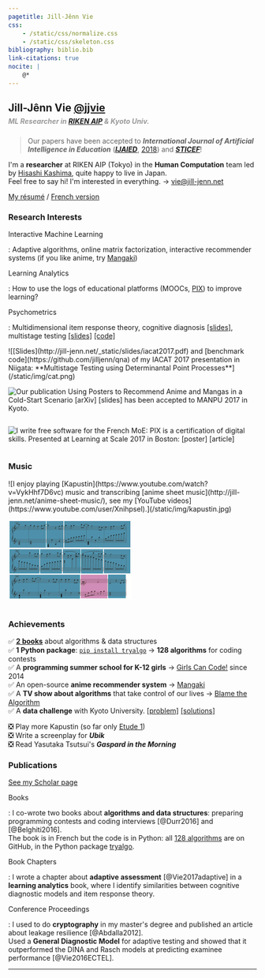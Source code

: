 ```yaml
---
pagetitle: Jill-Jênn Vie
css:
    - /static/css/normalize.css
    - /static/css/skeleton.css
bibliography: biblio.bib
link-citations: true
nocite: |
    @*
---
```

<div class="container">

## Jill-Jênn Vie [\@jjvie](https://twitter.com/intent/follow?original_referer=http%3A%2F%2Fjilljenn.github.io%2F&ref_src=twsrc%5Etfw&region=follow_link&screen_name=jjvie&tw_p=followbutton)

##### <span style="color: #999; margin-top: -1em; display: block">ML Researcher in [RIKEN AIP](http://www.riken.jp/en/research/labs/aip/) &amp; Kyoto Univ.</span>

> Our papers have been accepted to ***International Journal of Artificial Intelligence in Education*** ([***IJAIED***](http://iaied.org/journal/cfp/#LearnAtScale), [2018](#ref-Vie2018DPP)) and [***STICEF***](#ref-Vie2017MOOC)!

I'm a **researcher** at RIKEN AIP (Tokyo) in the **Human Computation** team led by [Hisashi Kashima](http://www.geocities.co.jp/kashi_pong/index_e.html), quite happy to live in Japan.  
Feel free to say hi! I'm interested in everything. <nobr>→ [vie@jill-jenn.net](mailto:vie@jill-jenn.net)</nobr>

[My résumé](http://jill-jenn.net/résumé.pdf) / [French version](http://jill-jenn.net)


### Research Interests

Interactive Machine Learning

:   Adaptive algorithms, online matrix factorization, interactive recommender systems (if you like anime, try [Mangaki](https://mangaki.fr))

Learning Analytics

:   How to use the logs of educational platforms (MOOCs, [PIX](https://pix.beta.gouv.fr)) to improve learning?

Psychometrics

:   Multidimensional item response theory, cognitive diagnosis [[slides]](http://jill-jenn.net/_static/slides/genma-bsi.pdf), multistage testing [[slides]](http://jill-jenn.net/_static/slides/iacat2017.pdf) [[code]](https://github.com/jilljenn/qna)

<div style="display: flex; flex-flow: row wrap;">
![[Slides](http://jill-jenn.net/_static/slides/iacat2017.pdf) and [benchmark code](https://github.com/jilljenn/qna) of my IACAT 2017 presentation in Niigata: **Multistage Testing using Determinantal Point Processes**](/static/img/cat.png)

![Our publication **Using Posters to Recommend Anime and Mangas in a Cold-Start Scenario** [[arXiv]](https://arxiv.org/abs/1709.01584) [[slides]](http://jill-jenn.net/slides/manpu2017.pdf) has been accepted to [**MANPU 2017**](http://manpu2017.imlab.jp) in Kyoto.](/static/img/balse.png)

![I write [free software](https://github.com/sgmap/pix) for the <nobr>**French MoE**</nobr>:  
[PIX](https://pix.beta.gouv.fr) is a certification of digital skills.<br />Presented at **Learning at Scale 2017** in Boston: [[poster]](https://github.com/jilljenn/las2017-wip/blob/master/poster-las2017.pdf) [[article]](http://jill-jenn.net/_static/works/a-heuristic-method-for-large-scale-cognitive-diagnostic-computerized-adaptive-testing.pdf)](/static/img/adaptive.png)
</div>


### Music

<div style="display: flex; flex-flow: row wrap;">
![I enjoy playing [Kapustin](https://www.youtube.com/watch?v=VykHhf7D6vc) music and transcribing [anime sheet music](http://jill-jenn.net/anime-sheet-music/), see my [YouTube videos](https://www.youtube.com/user/Xnihpsel).](/static/img/kapustin.jpg)

![I composed the music of the TV show [Blame the Algorithm](http://fautealgo.fr) using a [Markov chain](https://github.com/jilljenn/markov.py).](/static/img/sheet.png)
</div>


### Achievements

✅ [**2 books**](http://tryalgo.org/book) about algorithms & data structures  
✅ **1 Python package**: [`pip install tryalgo`](https://github.com/jilljenn/tryalgo/) → **128 algorithms** for coding contests  
✅ A **programming summer school for K-12 girls** → [Girls Can Code!](https://gcc.prologin.org) since 2014  
✅ An open-source **anime recommender system** → [Mangaki](https://github.com/mangaki/mangaki/)  
✅ A **TV show about algorithms** that take control of our lives → [Blame the Algorithm](http://fautealgo.fr)  
✅ A **data challenge** with Kyoto University. [[problem]](http://research.mangaki.fr/2017/07/18/mangaki-data-challenge-en/) [[solutions]](http://research.mangaki.fr/2017/10/08/mangaki-data-challenge-winners-en/)

❎ Play more Kapustin (so far only [Etude 1](https://www.youtube.com/watch?v=VykHhf7D6vc))  
❎ Write a screenplay for ***Ubik***  
❎ Read Yasutaka Tsutsui's ***Gaspard in the Morning***  


### Publications

[See my Scholar page](https://scholar.google.com/citations?hl=en&user=7oCGHIMAAAAJ)

Books

:   I co-wrote two books about **algorithms and data structures**: preparing programming contests and coding interviews [@Durr2016] and [@Belghiti2016].  
The book is in French but the code is in Python: all [128 algorithms](https://github.com/jilljenn/tryalgo/) are on GitHub, in the Python package [tryalgo](https://pypi.python.org/pypi/tryalgo/1.2.2).

Book Chapters

:   I wrote a chapter about **adaptive assessment** [@Vie2017adaptive] in a **learning analytics** book, where I identify similarities between cognitive diagnostic models and item response theory.

Conference Proceedings

:   I used to do **cryptography** in my master's degree and published an article about leakage resilience [@Abdalla2012].  
Used a **General Diagnostic Model** for adaptive testing and showed that it outperformed the DINA and Rasch models at predicting examinee performance [@Vie2016ECTEL].

---
</div>